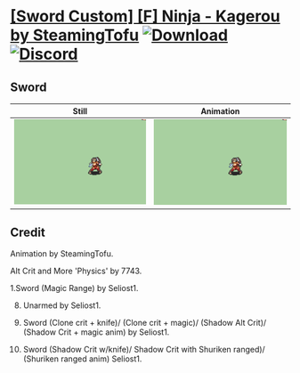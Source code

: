 # [\[Sword Custom\] \[F\] Ninja - Kagerou by SteamingTofu](./) [![Download](https://img.shields.io/badge/Download--red?style=social&logo=github)](https://minhaskamal.github.io/DownGit/#/home?url=https://github.com/Klokinator/FE-Repo/tree/main/Battle%20Animations%2FInfantry%20-%20(Swd)%20Thieves%2C%20Rogues%2C%20Assassins%2F%5BSword%20Custom%5D%20%5BF%5D%20Ninja%20-%20Kagerou%20by%20SteamingTofu%2F1.%20Sword%20(Shadow%20crit%20with%20shuriken%20ranged)) [![Discord](https://img.shields.io/badge/Discord--blue?style=social&logo=discord)](https://discord.gg/C7VNGnyTPA)

## Sword

| Still | Animation |
| :---: | :-------: |
| ![Sword still](./Sword_000.png) | ![Sword](./Sword.gif) |

## Credit

Animation by SteamingTofu.

Alt Crit and More 'Physics' by 7743.

1.Sword (Magic Range) by Seliost1.

8. Unarmed by Seliost1.

1. Sword (Clone crit + knife)/ (Clone crit + magic)/ (Shadow Alt Crit)/ (Shadow Crit + magic anim) by Seliost1.

1. Sword (Shadow Crit w/knife)/ Shadow Crit with Shuriken ranged)/ (Shuriken ranged anim) Seliost1.
